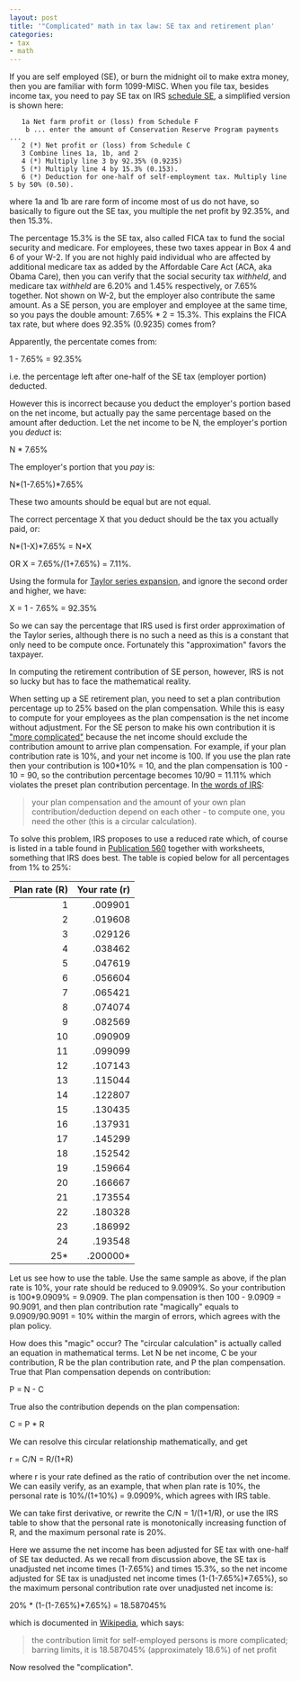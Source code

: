 ```yaml
---
layout: post
title: '"Complicated" math in tax law: SE tax and retirement plan'
categories:
- tax
- math
---
```


If you are self employed (SE), or burn the midnight oil to make extra
money, then you are familiar with form 1099-MISC. When you file tax,
besides income tax, you need to pay SE tax on IRS [schedule SE][1],
a simplified version is shown here:

```
   1a Net farm profit or (loss) from Schedule F
    b ... enter the amount of Conservation Reserve Program payments ...
   2 (*) Net profit or (loss) from Schedule C
   3 Combine lines 1a, 1b, and 2 
   4 (*) Multiply line 3 by 92.35% (0.9235)
   5 (*) Multiply line 4 by 15.3% (0.153). 
   6 (*) Deduction for one-half of self-employment tax. Multiply line 5 by 50% (0.50).
```

where 1a and 1b are rare form of income most of us do not have, so
basically to figure out the SE tax, you multiple the net profit by 92.35%,
and then 15.3%.

The percentage 15.3% is the SE tax, also called FICA tax to fund the social security
and medicare. For employees, these two taxes appear in Box 4 and 6 of
your W-2. If you are not highly paid individual who are affected by
additional medicare tax as added by the Affordable Care Act (ACA, aka
Obama Care), then you can verify that the social security tax _withheld_,
and medicare tax _withheld_ are 6.20% and 1.45% respectively, or 7.65%
together. Not shown on W-2, but the employer also contribute the same
amount. As a SE person, you are employer and employee at the same time,
so you pays the double amount: 7.65% \* 2 = 15.3%. This explains the FICA
tax rate, but where does 92.35% (0.9235) comes from?

Apparently, the percentate comes from:

   1 - 7.65% = 92.35%

i.e. the percentage left after one-half of the SE tax (employer portion)
deducted.

However this is incorrect because you deduct the employer's portion
based on the net income, but actually pay the same percentage based on
the amount after deduction. Let the net income to be N, the employer's
portion you _deduct_ is:

   N \* 7.65%

The employer's portion that you _pay_ is:

   N\*(1-7.65%)\*7.65%

These two amounts should be equal but are not equal.

The correct percentage X that you deduct should be the tax you actually paid, or:

   N\*(1-X)\*7.65% = N\*X

OR X = 7.65%/(1+7.65%) = 7.11%.

Using the formula for [Taylor series expansion][2], and ignore the second
order and higher, we have:

   X = 1 - 7.65% = 92.35%

So we can say the percentage that IRS used is first order approximation of
the Taylor series, although there is no such a need as this is a constant
that only need to be compute once. Fortunately this "approximation"
favors the taxpayer.

In computing the retirement contribution of SE person, however, IRS is
not so lucky but has to face the mathematical reality.

When setting up a SE retirement plan, you need to set a plan contribution
percentage up to 25% based on the plan compensation. While this is easy
to compute for your employees as the plan compensation is the net income
without adjustment. For the SE person to make his own contribution it
is ["more complicated"][3] because the net income should exclude the
contribution amount to arrive plan compensation. For example, if your
plan contribution rate is 10%, and your net income is 100. If you use
the plan rate then your contribution is 100\*10% = 10, and the plan
compensation is 100 - 10 = 90, so the contribution percentage becomes
10/90 = 11.11% which violates the preset plan contribution percentage. In
[the words of IRS][3]:

> your plan compensation and the amount of your own plan
> contribution/deduction depend on each other - to compute one, you need
> the other (this is a circular calculation).

To solve this problem,
IRS proposes to use a reduced rate which, of course is listed in a table
found in [Publication 560][4] together with worksheets, something that IRS
does best. The table is copied below for all percentages from 1% to 25%:

|  Plan rate (R) | Your rate (r\) |
|  -:        | -:        |
|   1 | .009901 |
|   2 | .019608 |
|   3 | .029126 |
|   4 | .038462 |
|   5 | .047619 |
|   6 | .056604 |
|   7 | .065421 |
|   8 | .074074 |
|   9 | .082569 |
|  10 | .090909 |
|  11 | .099099 |
|  12 | .107143 |
|  13 | .115044 |
|  14 | .122807 |
|  15 | .130435 |
|  16 | .137931 |
|  17 | .145299 |
|  18 | .152542 |
|  19 | .159664 |
|  20 | .166667 |
|  21 | .173554 |
|  22 | .180328 |
|  23 | .186992 |
|  24 | .193548 |
|  25\*|.200000\* |

Let us see how to use the table. Use the same sample as above, if
the plan rate is 10%, your rate should be reduced to 9.0909%. So your
contribution is 100\*9.0909% = 9.0909. The plan compensation is then 100 -
9.0909 = 90.9091, and then plan contribution rate "magically" equals to
9.0909/90.9091 = 10% within the margin of errors, which agrees with the
plan policy.

How does this "magic" occur? The "circular calculation" is actually
called an equation in mathematical terms. Let N be net income, C be
your contribution, R be the plan contribution rate, and P the plan
compensation. True that Plan compensation depends on contribution:

   P = N - C

True also the contribution depends on the plan compensation:

   C = P \* R

We can resolve this circular relationship mathematically, and get

   r = C/N = R/(1+R)

where r is your rate defined as the ratio of
contribution over the net income. We can easily verify, as an example,
that when plan rate is 10%, the personal rate is 10%/(1+10%) = 9.0909%,
which agrees with IRS table.

We can take first derivative, or rewrite the C/N = 1/(1+1/R), or use
the IRS table to show that the personal rate is monotonically increasing
function of R, and the maximum personal rate is 20%.

Here we assume the net income has been adjusted for SE tax with one-half
of SE tax deducted. As we recall from discussion above, the SE tax is
unadjusted net income times (1-7.65%) and times 15.3%, so the net income
adjusted for SE tax is unadjusted net income times (1-(1-7.65%)\*7.65%),
so the maximum personal contribution rate over unadjusted net income is:

   20% \* (1-(1-7.65%)\*7.65%) = 18.587045%

which is documented in [Wikipedia][5], which says:

> the contribution limit for
> self-employed persons is more complicated; barring limits, it is
> 18.587045% (approximately 18.6%) of net profit

Now resolved the "complication". 

[1]: https://www.irs.gov/pub/irs-pdf/f1040sse.pdf
[2]: https://en.wikipedia.org/wiki/Taylor_series
[3]: https://www.irs.gov/retirement-plans/self-employed-individuals-calculating-your-own-retirement-plan-contribution-and-deduction
[4]: https://www.irs.gov/publications/p560/ch05.html
[5]: https://en.wikipedia.org/wiki/SEP-IRA

